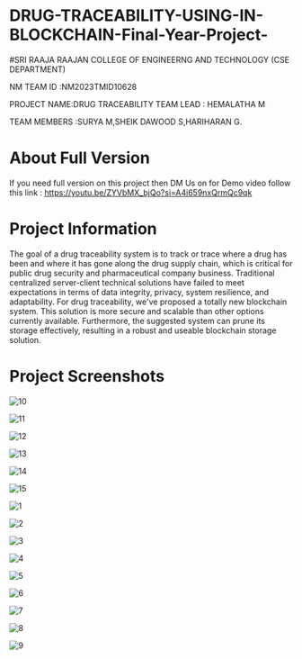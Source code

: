 # DRUG-TRACEABILITY-USING-IN-BLOCKCHAIN-Final-Year-Project-
#SRI RAAJA RAAJAN COLLEGE OF ENGINEERNG AND TECHNOLOGY (CSE DEPARTMENT)

NM TEAM ID :NM2023TMID10628

PROJECT NAME:DRUG TRACEABILITY
TEAM LEAD : HEMALATHA M

TEAM MEMBERS :SURYA M,SHEIK DAWOOD S,HARIHARAN G.

# About Full Version
If you need full version on this project then DM Us on  for Demo video follow this link : 
https://youtu.be/ZYVbMX_bjQo?si=A4i659nxQrmQc9qk


# Project Information 

The goal of a drug traceability system is to track or trace where a drug has been and where it has gone along the drug supply chain, which is critical for public drug security and pharmaceutical company business. Traditional centralized server-client technical solutions have failed to meet expectations in terms of data integrity, privacy, system resilience, and adaptability. For drug traceability, we've proposed a totally new blockchain system. This solution is more secure and scalable than other options currently available. Furthermore, the suggested system can prune its storage effectively, resulting in a robust and useable blockchain storage solution.

# Project Screenshots

![10](https://github.com/swapniltake1/DRUG-TRACEABILITY-IN-HEALTHCARE-SUPPLY-CHAIN-USING-BLOCKCHAIN-Final-Year-Project-/assets/61576958/c60adb1b-772f-4162-968e-cbdb95adce39)

![11](https://github.com/swapniltake1/DRUG-TRACEABILITY-IN-HEALTHCARE-SUPPLY-CHAIN-USING-BLOCKCHAIN-Final-Year-Project-/assets/61576958/a78992b9-38d5-44be-ae36-45146539197b)

![12](https://github.com/swapniltake1/DRUG-TRACEABILITY-IN-HEALTHCARE-SUPPLY-CHAIN-USING-BLOCKCHAIN-Final-Year-Project-/assets/61576958/aaae2a9b-8c28-4a9e-a0d9-cf5b636e9c29)

![13](https://github.com/swapniltake1/DRUG-TRACEABILITY-IN-HEALTHCARE-SUPPLY-CHAIN-USING-BLOCKCHAIN-Final-Year-Project-/assets/61576958/db645fc3-5cb2-4d8e-be75-b41cc6ee841a)

![14](https://github.com/swapniltake1/DRUG-TRACEABILITY-IN-HEALTHCARE-SUPPLY-CHAIN-USING-BLOCKCHAIN-Final-Year-Project-/assets/61576958/aa3e9c26-106e-46ac-bcd0-1d9dac31c46b)

![15](https://github.com/swapniltake1/DRUG-TRACEABILITY-IN-HEALTHCARE-SUPPLY-CHAIN-USING-BLOCKCHAIN-Final-Year-Project-/assets/61576958/2894d82a-854c-4d46-a3bb-30b965b9ca96)

![1](https://github.com/swapniltake1/DRUG-TRACEABILITY-IN-HEALTHCARE-SUPPLY-CHAIN-USING-BLOCKCHAIN-Final-Year-Project-/assets/61576958/52f2b6e8-4c6a-4dd4-be4f-be99e4222c4d)

![2](https://github.com/swapniltake1/DRUG-TRACEABILITY-IN-HEALTHCARE-SUPPLY-CHAIN-USING-BLOCKCHAIN-Final-Year-Project-/assets/61576958/207a2086-4819-4bd6-b7eb-7a91fbeb8805)

![3](https://github.com/swapniltake1/DRUG-TRACEABILITY-IN-HEALTHCARE-SUPPLY-CHAIN-USING-BLOCKCHAIN-Final-Year-Project-/assets/61576958/0fb2a609-5726-4925-b83e-d2dc6b572677)

![4](https://github.com/swapniltake1/DRUG-TRACEABILITY-IN-HEALTHCARE-SUPPLY-CHAIN-USING-BLOCKCHAIN-Final-Year-Project-/assets/61576958/dc5cacb5-81cd-479d-96ee-89387bd46862)

![5](https://github.com/swapniltake1/DRUG-TRACEABILITY-IN-HEALTHCARE-SUPPLY-CHAIN-USING-BLOCKCHAIN-Final-Year-Project-/assets/61576958/c48a7bf2-8af4-4b8c-93b9-bd7ec4303b77)

![6](https://github.com/swapniltake1/DRUG-TRACEABILITY-IN-HEALTHCARE-SUPPLY-CHAIN-USING-BLOCKCHAIN-Final-Year-Project-/assets/61576958/1c3af74d-2f4a-49f4-ad68-1527b152f414)

![7](https://github.com/swapniltake1/DRUG-TRACEABILITY-IN-HEALTHCARE-SUPPLY-CHAIN-USING-BLOCKCHAIN-Final-Year-Project-/assets/61576958/3d4bd373-ed55-41ed-b529-71dbe5da13f9)

![8](https://github.com/swapniltake1/DRUG-TRACEABILITY-IN-HEALTHCARE-SUPPLY-CHAIN-USING-BLOCKCHAIN-Final-Year-Project-/assets/61576958/d94419f4-7672-4f44-a58a-e8e311c96f1a)

![9](https://github.com/swapniltake1/DRUG-TRACEABILITY-IN-HEALTHCARE-SUPPLY-CHAIN-USING-BLOCKCHAIN-Final-Year-Project-/assets/61576958/ce8a7c5e-361a-4282-89bc-2431bfd98dd7)
